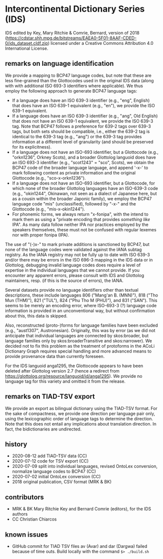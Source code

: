 # Intercontinental Dictionary Series (IDS)

IDS edited by Key, Mary Ritchie & Comrie, Bernard, version of 2018 (https://cdstar.shh.mpg.de/bitstreams/EAEA0-5F01-8AAF-CDED-0/ids_dataset.cldf.zip)
licensed under a Creative Commons Attribution 4.0 International License. 

## remarks on language identification

We provide a mapping to BCP47 language codes, but note that these are less fine-grained than the Glottocodes used in the original IDS data (along with with additional ISO 693-3 identifiers where applicable). We thus employ the following approach to generate BCP47 language tags:

- If a language does have an ISO 639-3 identifier (e.g., "eng", English) that does have an ISO 639-1 equivalent (e.g., "en"), we provide the ISO 639-1 equivalent.
- If a language does have an ISO 639-3 identifier (e.g., "ang", Old English) that does not have an ISO 639-1 equivalent, we provide the ISO 639-3 tag. Note that BCP47 follows a preference for 639-2 tags over 639-3 tags, but both sets should be compatible, i.e., either the 639-2 tag is identical to the 639-3 tag (e.g., "ang") or the 639-3 tag provides information at a different level of granularity (and should be preserved for its explicitness).
- If a language does not have an ISO-693 identifier, but a Glottocode (e.g., "orkn1236", Orkney Scots), and a broader Glottolog languoid does have an ISO 693-3 identifier (e.g., "scot1243" = "sco", Scots), we obtain the BCP47 code of the broader language language, and append '-x-' to mark following content as private information and the original Glottocode (e.g., "sco-x-orkn1236").
- If a language does not have an ISO-693 identifier, but a Glottocode, for which none of the broader Glottolog languages have an ISO-639-3 code (e.g., "okin1244", Okinawan, not seen as a dialect of Japanese here, but as a cousin within the broader Japonic family), we employ the BCP47 language code "mis" (unclassified), followed by "-x-" and the Glottocode (e.g., "mis-x-okin1244").
- For phonemic forms, we always return "x-fonipa", with the intend to mark them as using a "private encoding that provides *something like* IPA". As many data follow neither IPA nor practices employed by the speakers themselves, these must not be confused with regular lexemes nor with proper fonipa (IPA).

The use of "(-)x-" to mark private additions is sanctioned by BCP47, but none of the language codes were validated against the IANA subtag registry. As the IANA registry may not be fully up to date with ISO 639-3 and/or there may be errors in the ISO 696-3 mapping in the IDS data or in Glottolog, debugging invalid language codes does require a level of expertise in the individual languages that we cannot provide. If you encounter any apparent errors, please consult with IDS and Glottolog maintainers, resp. (if this is the source of errors), the IANA. 

Several datasets provide no language identifiers other than textual descriptions, these include languages 806 ("Mang'an B. (MNN)"), 818 ("Tho Mun (THM)"), 821 ("TUL"), 824 ("Phu Tho M (PHU)"), and 831 ("SAN"). This seems to be merely an encoding error, where ISO-693-3 (?) language code information is provided in an unconventional way, but without confirmation about this, this data is skipped. 

Also, reconstructed (proto-)forms for language families have been excluded (e.g., "aust1307", Austronesian). Originally, this was by error (as we did not anticipate that individual languages are connected by skos:broader, but language families only by skos:broaderTransitive and skos:narrower). We decided not to fix this problem as the treatment of protoforms in the ACoLi Dictionary Graph requires special handling and more advanced means to provide provenance data than currently foreseen.

For the IDS languoid anga1295, the Glottocode appears to have been deleted after Glottolog version 2.7 (hence a redirect from https://glottolog.org/resource/languoid/id/anga1295). We provide no language tag for this variety and omitted it from the release.

## remarks on TIAD-TSV export

We provide an export as bilingual dictionary using the TIAD-TSV format. For the sake of compactness, we provide one direction per language pair only, using the lexicographic order of language tags to determine the direction. Note that this does not entail any implications about translation direction. In fact, the bidictionaries are undirected.

## history
- 2020-08-12 add TIAD-TSV data (CC)
- 2020-07-12 code for TSV export (CC)
- 2020-07-09 split into individual languages, revised OntoLex conversion, normalize language codes to BCP47 (CC)
- 2020-07-02 initial OntoLex conversion (CC)
- 2018 original publication, CSV format (MRK & BK)

## contributors
- MRK & BK Mary Ritchie Key and Bernard Comrie (editors), for the IDS authors
- CC Christian Chiarcos

## known issues

- GitHub commit for TIAD TSV files av (Avar) and dar (Dargwa) failed because of time outs. Build locally with the command `$> ./build.sh` 
